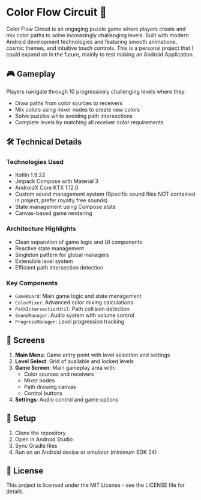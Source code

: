 # Color Flow Circuit 🌈

Color Flow Circuit is an engaging puzzle game where players create and mix color paths to solve increasingly challenging levels. Built with modern Android development technologies and featuring smooth animations, cosmic themes, and intuitive touch controls. This is a personal project that I could expand on in the future, mainly to test making an Android Application.
## 🎮 Gameplay

Players navigate through 10 progressively challenging levels where they:
- Draw paths from color sources to receivers
- Mix colors using mixer nodes to create new colors
- Solve puzzles while avoiding path intersections
- Complete levels by matching all receiver color requirements

## 🛠 Technical Details

### Technologies Used
- Kotlin 1.9.22
- Jetpack Compose with Material 3
- AndroidX Core KTX 1.12.0
- Custom sound management system (Specific sound files NOT contained in project, prefer royalty free sounds)
- State management using Compose state
- Canvas-based game rendering

### Architecture Highlights
- Clean separation of game logic and UI components
- Reactive state management
- Singleton pattern for global managers
- Extensible level system
- Efficient path intersection detection

### Key Components
- `GameBoard`: Main game logic and state management
- `ColorMixer`: Advanced color mixing calculations
- `PathIntersectionUtil`: Path collision detection
- `SoundManager`: Audio system with volume control
- `ProgressManager`: Level progression tracking

## 📱 Screens

1. **Main Menu**: Game entry point with level selection and settings
2. **Level Select**: Grid of available and locked levels
3. **Game Screen**: Main gameplay area with:
   - Color sources and receivers
   - Mixer nodes
   - Path drawing canvas
   - Control buttons
4. **Settings**: Audio control and game options

## 🔧 Setup

1. Clone the repository
2. Open in Android Studio
3. Sync Gradle files
4. Run on an Android device or emulator (minimum SDK 24)

## 📄 License
This project is licensed under the MIT License - see the LICENSE file for details.
